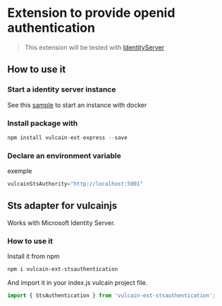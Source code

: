 # Extension to provide openid authentication

> This extension will be tested with [IdentityServer](https://hub.docker.com/r/identitycontrib/identityserver/)

## How to use it

### Start a identity server instance

See this [sample](https://github.com/IdentityServer/IdentityServer4.Samples/tree/release/Docker) to start an instance with docker

### Install package with

```js
npm install vulcain-ext-express --save
```

### Declare an environment variable

exemple

```js
vulcainStsAuthority="http://localhost:5001"
```

## Sts adapter for vulcainjs

Works with Microsoft Identity Server.


### How to use it

Install it from npm

```sh
npm i vulcain-ext-stsauthentication
```

And import it in your index.js vulcain project file.

```js
import { StsAuthentication } from 'vulcain-ext-stsauthentication';
```
